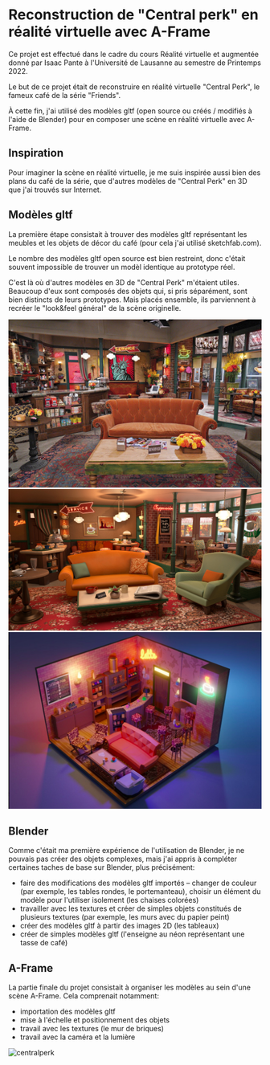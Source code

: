 # Reconstruction de "Central perk" en réalité virtuelle avec A-Frame

Ce projet est effectué dans le cadre du cours Réalité virtuelle et augmentée donné par Isaac Pante à l'Université de Lausanne au semestre de Printemps 2022. 

Le but de ce projet était de reconstruire en réalité virtuelle "Central Perk", le fameux café de la série "Friends". 

À cette fin, j'ai utilisé des modèles gltf (open source ou créés / modifiés à l'aide de Blender) pour en composer une scène en réalité virtuelle avec A-Frame. 

## Inspiration

Pour imaginer la scène en réalité virtuelle, je me suis inspirée aussi bien des plans du café de la série, que d'autres modèles de "Central Perk" en 3D que j'ai trouvés sur Internet. 

## Modèles gltf

La première étape consistait à trouver des modèles gltf représentant les meubles et les objets de décor du café (pour cela j'ai utilisé sketchfab.com). 

Le nombre des modèles gltf open source est bien restreint, donc c'était souvent impossible de trouver un modèl identique au prototype réel. 

C'est là où d'autres modèles en 3D de "Central Perk" m'étaient utiles. Beaucoup d'eux sont composés des objets qui, si pris séparément, sont bien distincts de leurs prototypes. Mais placés ensemble, ils parviennent à recréer le "look&feel général" de la scène originelle. 

![centralperk](centralperk.jpeg)
![centralperk](centralperk3d.png)
![centralperk](centralperk3d2.png)

## Blender

Comme c'était ma première expérience de l'utilisation de Blender, je ne pouvais pas créer des objets complexes, mais j'ai appris à compléter certaines taches de base sur Blender, plus précisément:
- faire des modifications des modèles gltf importés – changer de couleur (par exemple, les tables rondes, le portemanteau), choisir un élément du modèle pour l'utiliser isolement (les chaises colorées)
- travailler avec les textures et créer de simples objets constitués de plusieurs textures (par exemple, les murs avec du papier peint) 
- créer des modèles gltf à partir des images 2D (les tableaux)
- créer de simples modèles gltf (l'enseigne au néon représentant une tasse de café)

## A-Frame

La partie finale du projet consistait à organiser les modèles au sein d'une scène A-Frame. Cela comprenait notamment:
- importation des modèles gltf
- mise à l'échelle et positionnement des objets
- travail avec les textures (le mur de briques)
- travail avec la caméra et la lumière 

![centralperk](projet.png)
